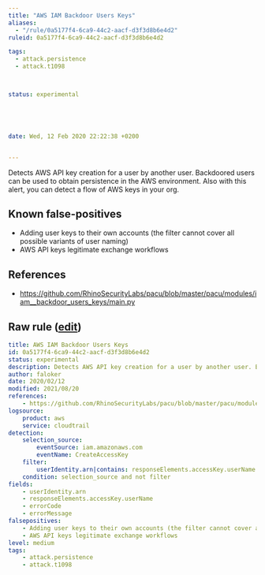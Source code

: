 ```yaml
---
title: "AWS IAM Backdoor Users Keys"
aliases:
  - "/rule/0a5177f4-6ca9-44c2-aacf-d3f3d8b6e4d2"
ruleid: 0a5177f4-6ca9-44c2-aacf-d3f3d8b6e4d2

tags:
  - attack.persistence
  - attack.t1098



status: experimental





date: Wed, 12 Feb 2020 22:22:38 +0200


---
```


Detects AWS API key creation for a user by another user. Backdoored users can be used to obtain persistence in the AWS environment. Also with this alert, you can detect a flow of AWS keys in your org.

<!--more-->


## Known false-positives

* Adding user keys to their own accounts (the filter cannot cover all possible variants of user naming)
* AWS API keys legitimate exchange workflows



## References

* https://github.com/RhinoSecurityLabs/pacu/blob/master/pacu/modules/iam__backdoor_users_keys/main.py


## Raw rule ([edit](https://github.com/SigmaHQ/sigma/edit/master/rules/cloud/aws/aws_iam_backdoor_users_keys.yml))
```yaml
title: AWS IAM Backdoor Users Keys
id: 0a5177f4-6ca9-44c2-aacf-d3f3d8b6e4d2
status: experimental
description: Detects AWS API key creation for a user by another user. Backdoored users can be used to obtain persistence in the AWS environment. Also with this alert, you can detect a flow of AWS keys in your org.
author: faloker
date: 2020/02/12
modified: 2021/08/20
references:
    - https://github.com/RhinoSecurityLabs/pacu/blob/master/pacu/modules/iam__backdoor_users_keys/main.py
logsource:
    product: aws
    service: cloudtrail
detection:
    selection_source:
        eventSource: iam.amazonaws.com
        eventName: CreateAccessKey
    filter:
        userIdentity.arn|contains: responseElements.accessKey.userName
    condition: selection_source and not filter
fields:
    - userIdentity.arn
    - responseElements.accessKey.userName
    - errorCode
    - errorMessage
falsepositives:
    - Adding user keys to their own accounts (the filter cannot cover all possible variants of user naming)
    - AWS API keys legitimate exchange workflows
level: medium
tags:
    - attack.persistence
    - attack.t1098

```
